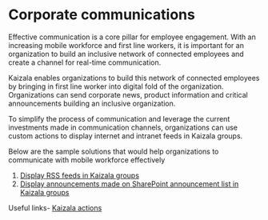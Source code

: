 # Corporate communications

Effective communication is a core pillar for employee engagement. With an increasing mobile workforce and first line workers, it is important for an organization to build an inclusive network of connected employees and create a channel for real-time communication.

Kaizala enables organizations to build this network of connected employees by bringing in first line worker into digital fold of the organization. Organizations can send corporate news, product information and critical announcements building an inclusive organization.

To simplify the process of communication and leverage the current investments made in communication channels, organizations can use custom actions to display internet and intranet feeds in Kaizala groups.

Below are the sample solutions that would help organizations to communicate with mobile workforce effectively
 1. [Display RSS feeds in Kaizala groups](/Articles/Business%20Solutions/Corporate%20communications/Sample%20Solutions/GetRSSFeedsonKaizala/Display%20RSS%20Feeds%20in%20Kaizala%20groups.md)
 2. [Display announcements made on SharePoint announcement list in Kaizala groups](/Articles/Business%20Solutions/Corporate%20communications/Sample%20Solutions/SharepointAnnouncementsonKaizala/Display%20Sharepoint%20announcements.md)

Useful links- [Kaizala actions](https://docs.microsoft.com/en-us/kaizala/actions/readme)
